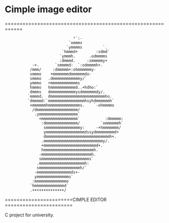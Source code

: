 # Cimple image editor

============================================================

                                  ²`:-
                                `ommms
                               `ymmmms         `.
                             `hmmmd+        :sdmd`
                            `ymmmh.      .odmmmms
                            :dmmmd.     :smmmmmy+
                -+.       `smmmmd:  `:odmmmmh+.
               /mmm/     :dmmmmm+:ohmmmmmmy-
               smmmo    +mmmmmmmdmmmmmmdo-
               smmmo   .dmmmmmmmmmmmmy/`
               ymmmo   +mmmmmmmmmmmms
               hmmmo   hmmmmmmmmmmmd..+hdho:`
               dmmms   dmmmmmmmmmmmysdmmmmmmdy/.
              `mmmmd.  dmmmmmmmmmmmmmmmmmmmmmmmmho.
              `dmmmmd:`mmmmmmmmmmmmmmmmhsyhdmmmmmmh`
               +mmmmmmhmmmmmmmmmmmmmms.    `-ohmmmmo
                /dmmmmmmmmmmmmmmmmmm/         
                 .ymmmmmmmmmmmmmmmmm`         
                   +mmmmmmmmmmmmmmmm`           :dmmmmm:
                    :dmmmmmmmmmmmmmm/         `ommmmmmh`
                     smmmmmmmmmmmmmmmy:     -+hmmmmmmm/
                     ymmmmmmmmmmmmmmmmmdssydmmmmmmmmd+
                     dmmmmmmmmmmmmmmmmmmmmmmmmmmmmh+.
                    .mmmmmmmmmmmmmmmmmmmmmmmmmmy/.
                    +mmmmmmmmmmmmmmmmmmmmmmmd+.
                    hmmmmmmmmmmmmmmmmmmmmmmh.
                   -mmmmmmmmmmmmmmmmmmmmmmh.
                   smmmmmmmmmmmmmmmmmmmmms`
                  .mmmmmmmmmmmmmmmmmmmmh:
                  smmmmmmmmmmmmmmmmmmh/`
                 -mmmmmmmmmmmmmmmds+-
                 ymmmmmmmmmmmmmmo`
                :mmmmmmmmmmmmmmo
               `hmmmmmmmmmmmmmd`
               .++++++++++++++/

=======================CIMPLE EDITOR =======================

C project for university.
